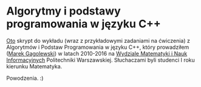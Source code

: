 # Algorytmy i podstawy programowania w języku C++

[Oto](aipp.pdf) skrypt do wykładu (wraz z przykładowymi zadaniami na
ćwiczenia) z Algorytmów i Podstaw Programowania w języku C++, który
prowadziłem ([Marek Gagolewski](https://www.gagolewski.com))
w latach 2010-2016 na
[Wydziale Matematyki i Nauk Informacyjnych](http://www.mini.pw.edu.pl)
Politechniki Warszawskiej.
Słuchaczami byli studenci I roku kierunku Matematyka.

Powodzenia. :)

